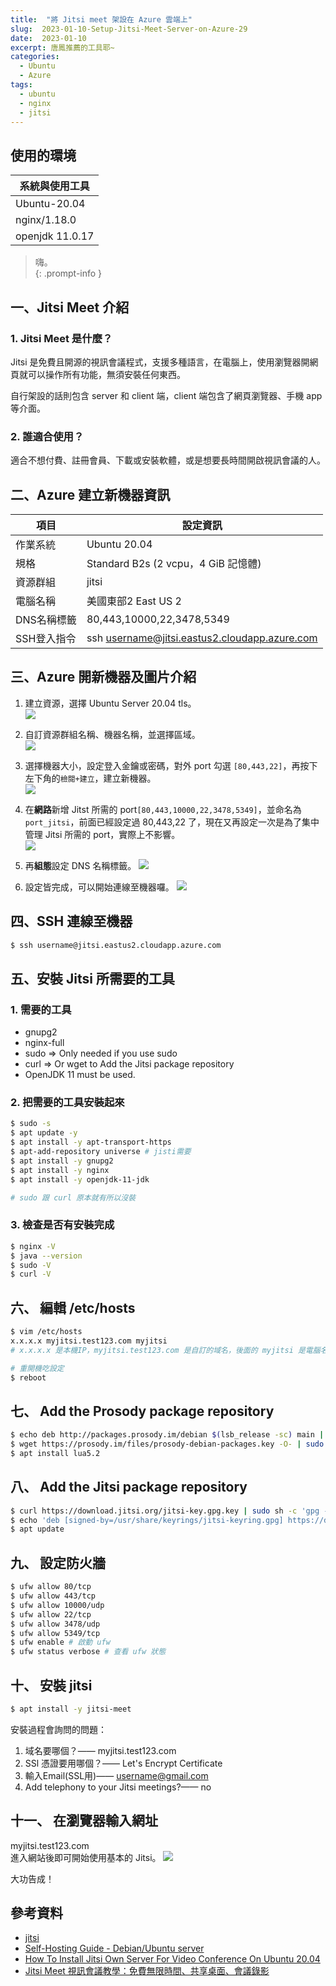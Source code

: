 ```yaml
---
title:  "將 Jitsi meet 架設在 Azure 雲端上"
slug:  2023-01-10-Setup-Jitsi-Meet-Server-on-Azure-29
date:  2023-01-10
excerpt: 唐鳳推薦的工具耶~
categories:
  - Ubuntu
  - Azure
tags:
  - ubuntu
  - nginx
  - jitsi
---
```


## 使用的環境

| 系統與使用工具 | 
| ----- |  
| Ubuntu-20.04  | 
| nginx/1.18.0 |
| openjdk 11.0.17 |  


> 嗨。  
{: .prompt-info }


## 一、Jitsi Meet 介紹
### 1. Jitsi Meet 是什麼？
Jitsi 是免費且開源的視訊會議程式，支援多種語言，在電腦上，使用瀏覽器開網頁就可以操作所有功能，無須安裝任何東西。  

自行架設的話則包含 server 和 client 端，client 端包含了網頁瀏覽器、手機 app 等介面。

### 2. 誰適合使用？
適合不想付費、註冊會員、下載或安裝軟體，或是想要長時間開啟視訊會議的人。


## 二、Azure 建立新機器資訊

| 項目 | 設定資訊 |   
| ----- | ----- |   
| 作業系統 | Ubuntu 20.04 |  
| 規格 | Standard B2s (2 vcpu，4 GiB 記憶體) |  
| 資源群組 | jitsi |  
| 電腦名稱 | 美國東部2 East US 2   |  
| DNS名稱標籤 | 80,443,10000,22,3478,5349 |  
| SSH登入指令 | ssh username@jitsi.eastus2.cloudapp.azure.com 

## 三、Azure 開新機器及圖片介紹
1. 建立資源，選擇 Ubuntu Server 20.04 tls。  
![](/assets/images/2023-01-10-Setup-Jitsi-Meet-Server-on-Azure-29/1.JPG)  

2. 自訂資源群組名稱、機器名稱，並選擇區域。  
![](/assets/images/2023-01-10-Setup-Jitsi-Meet-Server-on-Azure-29/2.JPG)  

3. 選擇機器大小，設定登入金鑰或密碼，對外 port 勾選 `[80,443,22]`，再按下左下角的`檢閱+建立`，建立新機器。  
![](/assets/images/2023-01-10-Setup-Jitsi-Meet-Server-on-Azure-29/3.JPG)  

4. 在**網路**新增 Jitst 所需的 port`[80,443,10000,22,3478,5349]`，並命名為`port_jitsi`，前面已經設定過 80,443,22 了，現在又再設定一次是為了集中管理 Jitsi 所需的 port，實際上不影響。   
![](/assets/images/2023-01-10-Setup-Jitsi-Meet-Server-on-Azure-29/4.JPG)  

5. 再**組態**設定 DNS 名稱標籤。
![](/assets/images/2023-01-10-Setup-Jitsi-Meet-Server-on-Azure-29/5.JPG)  

6. 設定皆完成，可以開始連線至機器囉。
![](/assets/images/2023-01-10-Setup-Jitsi-Meet-Server-on-Azure-29/6.JPG)  

## 四、SSH 連線至機器
```bash
$ ssh username@jitsi.eastus2.cloudapp.azure.com
```

## 五、安裝 Jitsi 所需要的工具


### 1. 需要的工具
- gnupg2  
- nginx-full  
- sudo => Only needed if you use sudo   
- curl => Or wget to Add the Jitsi package repository   
- OpenJDK 11 must be used.  

### 2. 把需要的工具安裝起來
```bash
$ sudo -s 
$ apt update -y
$ apt install -y apt-transport-https
$ apt-add-repository universe # jisti需要
$ apt install -y gnupg2
$ apt install -y nginx
$ apt install -y openjdk-11-jdk

# sudo 跟 curl 原本就有所以沒裝
```

### 3.  檢查是否有安裝完成
```bash
$ nginx -V
$ java --version
$ sudo -V
$ curl -V
```

## 六、 編輯 /etc/hosts

```bash
$ vim /etc/hosts
x.x.x.x myjitsi.test123.com myjitsi
# x.x.x.x 是本機IP，myjitsi.test123.com 是自訂的域名，後面的 myjitsi 是電腦名稱

# 重開機吃設定
$ reboot 
```

## 七、 Add the Prosody package repository
```bash
$ echo deb http://packages.prosody.im/debian $(lsb_release -sc) main | sudo tee -a /etc/apt/sources.list
$ wget https://prosody.im/files/prosody-debian-packages.key -O- | sudo apt-key add -
$ apt install lua5.2
```

## 八、 Add the Jitsi package repository
```bash
$ curl https://download.jitsi.org/jitsi-key.gpg.key | sudo sh -c 'gpg --dearmor > /usr/share/keyrings/jitsi-keyring.gpg'
$ echo 'deb [signed-by=/usr/share/keyrings/jitsi-keyring.gpg] https://download.jitsi.org stable/' | sudo tee /etc/apt/sources.list.d/jitsi-stable.list > /dev/null
$ apt update
```

## 九、 設定防火牆
```bash
$ ufw allow 80/tcp
$ ufw allow 443/tcp
$ ufw allow 10000/udp
$ ufw allow 22/tcp
$ ufw allow 3478/udp
$ ufw allow 5349/tcp
$ ufw enable # 啟動 ufw
$ ufw status verbose # 查看 ufw 狀態
```

## 十、 安裝 jitsi
```bash
$ apt install -y jitsi-meet
```

安裝過程會詢問的問題：
1. 域名要哪個？—— myjitsi.test123.com
2. SSl 憑證要用哪個？—— Let's Encrypt Certificate
3. 輸入Email(SSL用)—— username@gmail.com
4. Add telephony to your Jitsi meetings?—— no 

## 十一、 在瀏覽器輸入網址
myjitsi.test123.com  
進入網站後即可開始使用基本的 Jitsi。
![](/assets/images/2023-01-10-Setup-Jitsi-Meet-Server-on-Azure-29/7.JPG)   


大功告成！


## 參考資料
- [jitsi](https://meet.jit.si/)
- [Self-Hosting Guide - Debian/Ubuntu server](https://jitsi.github.io/handbook/docs/devops-guide/devops-guide-quickstart)
- [How To Install Jitsi Own Server For Video Conference On Ubuntu 20.04](https://technologyrss.com/how-to-install-jitsi-own-server-for-video-conference-on-ubuntu-20-04/)
- [Jitsi Meet 視訊會議教學：免費無限時間、共享桌面、會議錄影](https://www.playpcesor.com/2020/04/jitsi-meet.html)
